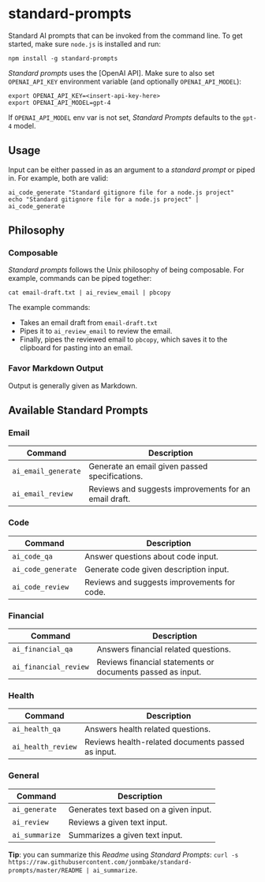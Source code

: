 # standard-prompts

Standard AI prompts that can be invoked from the command line. To get started, make sure `node.js` is installed and run:

```
npm install -g standard-prompts
```

_Standard prompts_ uses the [OpenAI API]. Make sure to also set `OPENAI_API_KEY` environment variable (and optionally `OPENAI_API_MODEL`):

```
export OPENAI_API_KEY=<insert-api-key-here>
export OPENAI_API_MODEL=gpt-4
```

If `OPENAI_API_MODEL` env var is not set, _Standard Prompts_ defaults to the `gpt-4` model.

## Usage

Input can be either passed in as an argument to a _standard prompt_ or piped in. For example, both are valid:

```
ai_code_generate "Standard gitignore file for a node.js project"
echo "Standard gitignore file for a node.js project" | ai_code_generate
```

## Philosophy

### Composable

_Standard prompts_ follows the Unix philosophy of being composable. For example, commands can be piped together:

```
cat email-draft.txt | ai_review_email | pbcopy
```

The example commands:
 - Takes an email draft from `email-draft.txt`
 - Pipes it to `ai_review_email` to review the email.
 - Finally, pipes the reviewed email to `pbcopy`, which saves it to the clipboard for pasting into an email.

### Favor Markdown Output

Output is generally given as Markdown.

## Available Standard Prompts

### Email

| Command             | Description                                      |
|---------------------|--------------------------------------------------|
| `ai_email_generate` | Generate an email given passed specifications.   |
| `ai_email_review`   | Reviews and suggests improvements for an email draft.|

### Code

| Command             | Description                                      |
|---------------------|--------------------------------------------------|
| `ai_code_qa`        | Answer questions about code input.               |
| `ai_code_generate`  | Generate code given description input.           |
| `ai_code_review`    | Reviews and suggests improvements for code.      |

### Financial

| Command                | Description                                   |
|------------------------|-----------------------------------------------|
| `ai_financial_qa`      | Answers financial related questions.          |
| `ai_financial_review`  | Reviews financial statements or documents passed as input.|

### Health

| Command              | Description                                     |
|----------------------|-------------------------------------------------|
| `ai_health_qa`       | Answers health related questions.               |
| `ai_health_review`   | Reviews health-related documents passed as input.|

### General 

| Command          | Description                                       |
|------------------|---------------------------------------------------|
| `ai_generate`    | Generates text based on a given input.            |
| `ai_review`      | Reviews a given text input.                       |
| `ai_summarize`   | Summarizes a given text input.                    |

**Tip**: you can summarize this _Readme_ using _Standard Prompts_: `curl -s https://raw.githubusercontent.com/jonmbake/standard-prompts/master/README | ai_summarize`.


